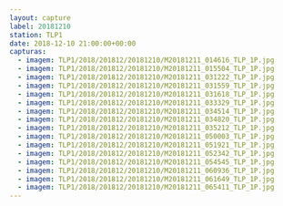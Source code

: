 ```yaml
---
layout: capture
label: 20181210
station: TLP1
date: 2018-12-10 21:00:00+00:00
capturas:
  - imagem: TLP1/2018/201812/20181210/M20181211_014616_TLP_1P.jpg
  - imagem: TLP1/2018/201812/20181210/M20181211_015504_TLP_1P.jpg
  - imagem: TLP1/2018/201812/20181210/M20181211_031222_TLP_1P.jpg
  - imagem: TLP1/2018/201812/20181210/M20181211_031559_TLP_1P.jpg
  - imagem: TLP1/2018/201812/20181210/M20181211_031618_TLP_1P.jpg
  - imagem: TLP1/2018/201812/20181210/M20181211_033329_TLP_1P.jpg
  - imagem: TLP1/2018/201812/20181210/M20181211_034514_TLP_1P.jpg
  - imagem: TLP1/2018/201812/20181210/M20181211_034820_TLP_1P.jpg
  - imagem: TLP1/2018/201812/20181210/M20181211_035212_TLP_1P.jpg
  - imagem: TLP1/2018/201812/20181210/M20181211_050003_TLP_1P.jpg
  - imagem: TLP1/2018/201812/20181210/M20181211_051921_TLP_1P.jpg
  - imagem: TLP1/2018/201812/20181210/M20181211_052342_TLP_1P.jpg
  - imagem: TLP1/2018/201812/20181210/M20181211_054545_TLP_1P.jpg
  - imagem: TLP1/2018/201812/20181210/M20181211_060936_TLP_1P.jpg
  - imagem: TLP1/2018/201812/20181210/M20181211_061649_TLP_1P.jpg
  - imagem: TLP1/2018/201812/20181210/M20181211_065411_TLP_1P.jpg
---
```

